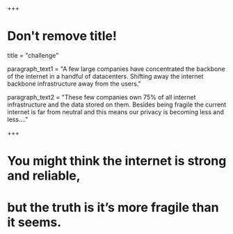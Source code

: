 +++
# Don't remove title!

title = "challenge"

paragraph_text1 = "A few large companies have concentrated the backbone of the internet in a handful of datacenters. Shifting away the internet backbone infrastructure away from the users."

paragraph_text2 = "These few companies own 75% of all internet infrastructure and the data stored on them. Besides being fragile the current internet is far from neutral and this means our privacy is becoming less and less…."



+++
# You might think the internet is strong and reliable,
# but the truth is it’s more fragile than it seems.
